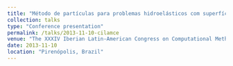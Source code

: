 ```yaml
---
title: "Método de partículas para problemas hidroelásticos com superfície livre"
collection: talks
type: "Conference presentation"
permalink: /talks/2013-11-10-cilamce
venue: "The XXXIV Iberian Latin-American Congress on Computational Methods in Engineering (CILAMCE)"
date: 2013-11-10
location: "Pirenópolis, Brazil"
---
```


<!-- [More information here](http://exampleurl.com) -->

<!-- This is a description of your tutorial, note the different field in type. This is a markdown files that can be all markdown-ified like any other post. Yay markdown! -->